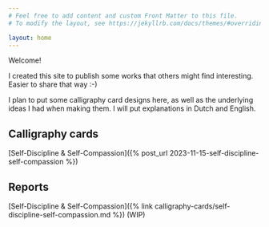 ```yaml
---
# Feel free to add content and custom Front Matter to this file.
# To modify the layout, see https://jekyllrb.com/docs/themes/#overriding-theme-defaults

layout: home
---
```


Welcome!

I created this site to publish some works that others might find interesting.
Easier to share that way :-)

I plan to put some calligraphy card designs here, as well as the underlying ideas I had when making them.
I will put explanations in Dutch and English.

## Calligraphy cards

[Self-Discipline & Self-Compassion]({% post_url 2023-11-15-self-discipline-self-compassion %})

## Reports 

[Self-Discipline & Self-Compassion]({% link calligraphy-cards/self-discipline-self-compassion.md %}) (WIP)

